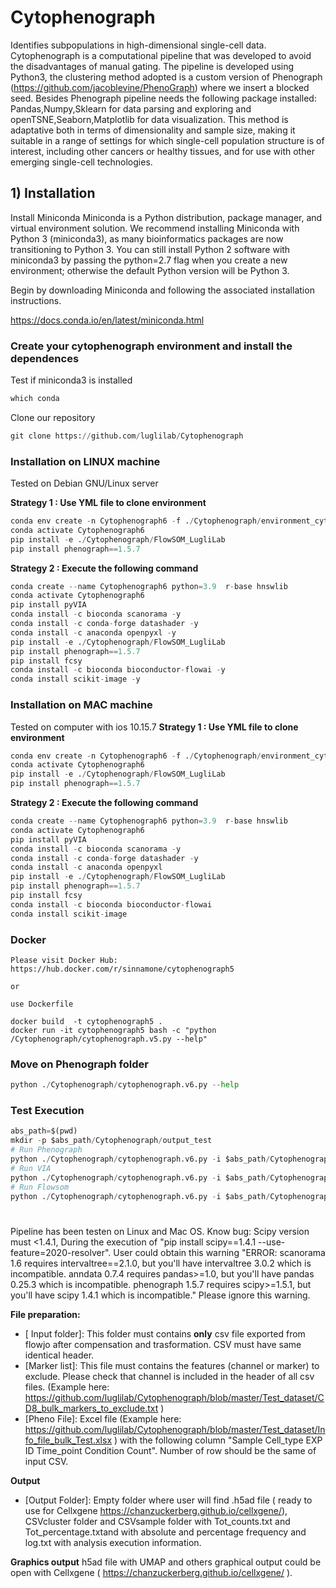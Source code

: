 # Cytophenograph

Identifies subpopulations in high-dimensional single-cell data. Cytophenograph is a computational pipeline that was developed to avoid the disadvantages of manual gating. The pipeline is developed using Python3, the clustering method adopted is a custom version of Phenograph (https://github.com/jacoblevine/PhenoGraph) where we insert a blocked seed. Besides Phenograph pipeline needs the following package installed: Pandas,Numpy,Sklearn for data parsing and exploring and openTSNE,Seaborn,Matplotlib for data visualization. This method is adaptative both in terms of dimensionality and sample size, making it suitable in a range of settings for which single-cell population structure is of interest, including other cancers or healthy tissues, and for use with other emerging single-cell technologies.

## 1) Installation 

Install Miniconda
Miniconda is a Python distribution, package manager, and virtual environment solution. We recommend installing Miniconda with Python 3 (miniconda3), as many bioinformatics packages are now transitioning to Python 3. You can still install Python 2 software with miniconda3 by passing the python=2.7 flag when you create a new environment; otherwise the default Python version will be Python 3.

Begin by downloading Miniconda and following the associated installation instructions.

https://docs.conda.io/en/latest/miniconda.html

### Create your cytophenograph environment and install the dependences

Test if miniconda3 is installed


```python
which conda
```

Clone our repository


```python
git clone https://github.com/luglilab/Cytophenograph
```


### Installation on LINUX machine
Tested on Debian GNU/Linux server

**Strategy 1 : Use YML file to clone environment** 
```python
conda env create -n Cytophenograph6 -f ./Cytophenograph/environment_cytophenograph6_linux.yml
conda activate Cytophenograph6
pip install -e ./Cytophenograph/FlowSOM_LugliLab
pip install phenograph==1.5.7
```
**Strategy 2 : Execute the following command** 
```python
conda create --name Cytophenograph6 python=3.9  r-base hnswlib
conda activate Cytophenograph6
pip install pyVIA
conda install -c bioconda scanorama -y
conda install -c conda-forge datashader -y
conda install -c anaconda openpyxl -y
pip install -e ./Cytophenograph/FlowSOM_LugliLab
pip install phenograph==1.5.7
pip install fcsy
conda install -c bioconda bioconductor-flowai -y
conda install scikit-image -y
```

### Installation on MAC machine
Tested on computer with ios 10.15.7 
**Strategy 1 : Use YML file to clone environment** 
```python
conda env create -n Cytophenograph6 -f ./Cytophenograph/environment_cytophenograph6_mac.yml
conda activate Cytophenograph6
pip install -e ./Cytophenograph/FlowSOM_LugliLab
pip install phenograph==1.5.7
```
**Strategy 2 : Execute the following command** 
```python
conda create --name Cytophenograph6 python=3.9  r-base hnswlib
conda activate Cytophenograph6
pip install pyVIA
conda install -c bioconda scanorama -y
conda install -c conda-forge datashader -y
conda install -c anaconda openpyxl
pip install -e ./Cytophenograph/FlowSOM_LugliLab
pip install phenograph==1.5.7
pip install fcsy
conda install -c bioconda bioconductor-flowai
conda install scikit-image
```

### Docker 
```
Please visit Docker Hub:
https://hub.docker.com/r/sinnamone/cytophenograph5

or 

use Dockerfile

docker build  -t cytophenograph5 .
docker run -it cytophenograph5 bash -c "python /Cytophenograph/cytophenograph.v5.py --help" 
```

###  Move on Phenograph folder



```python
python ./Cytophenograph/cytophenograph.v6.py --help
```


###  Test Execution 
```python
abs_path=$(pwd)
mkdir -p $abs_path/Cytophenograph/output_test
# Run Phenograph
python ./Cytophenograph/cytophenograph.v6.py -i $abs_path/Cytophenograph/Example_One_Inputs/CSVFiles/ -o $abs_path/Cytophenograph/output_test/ -k 60 -m $abs_path/Cytophenograph/Example_One_Inputs/InfoFile/marker.txt -n Test -t 10 -p $abs_path/Cytophenograph/Example_One_Inputs/InfoFile/Info_file_bulk_Test.xlsx -c Phenograph
# Run VIA
python ./Cytophenograph/cytophenograph.v6.py -i $abs_path/Cytophenograph/Example_One_Inputs/CSVFiles/ -o $abs_path/Cytophenograph/output_test/ -w 30 -z 1.0 -m $abs_path/Cytophenograph/Example_One_Inputs/InfoFile/marker.txt -n Test -t 10 -p $abs_path/Cytophenograph/Example_One_Inputs/InfoFile/Info_file_bulk_Test.xlsx -c VIA
# Run Flowsom
python ./Cytophenograph/cytophenograph.v6.py -i $abs_path/Cytophenograph/Example_One_Inputs/CSVFiles/ -o $abs_path/Cytophenograph/output_test/ -x 5 -y 31 -m $abs_path/Cytophenograph/Example_One_Inputs/InfoFile/marker.txt  -n Test -t 10 -p $abs_path/Cytophenograph/Example_One_Inputs/InfoFile/Info_file_bulk_Test.xlsx -c FlowSOM

```
# 

Pipeline has been testen on Linux and Mac OS. 
Know bug:  Scipy  version must <1.4.1, During the execution of "pip install scipy==1.4.1 --use-feature=2020-resolver". User could obtain this warning "ERROR: scanorama 1.6 requires intervaltree==2.1.0, but you'll have intervaltree 3.0.2 which is incompatible.
anndata 0.7.4 requires pandas>=1.0, but you'll have pandas 0.25.3 which is incompatible.
phenograph 1.5.7 requires scipy>=1.5.1, but you'll have scipy 1.4.1 which is incompatible."
Please ignore this warning. 

**File preparation:**

 - [ Input folder]: This folder must contains **only** csv file exported from flowjo after compensation and trasformation. CSV must have same identical header. 
 - [Marker list]: This file must contains the features (channel or marker) to exclude. Please check that channel is included in the header of all csv files. (Example here: https://github.com/luglilab/Cytophenograph/blob/master/Test_dataset/CD8_bulk_markers_to_exclude.txt )
 - [Pheno File]: Excel file (Example here: https://github.com/luglilab/Cytophenograph/blob/master/Test_dataset/Info_file_bulk_Test.xlsx ) with the following column "Sample Cell_type EXP ID Time_point Condition Count". Number of row should be the same of input CSV. 


**Output**
 - [Output Folder]: Empty folder where user will find .h5ad file ( ready to use for Cellxgene https://chanzuckerberg.github.io/cellxgene/), CSVcluster folder and CSVsample folder with Tot_counts.txt and Tot_percentage.txtand with absolute and percentage frequency and log.txt with analysis execution information. 
 
 **Graphics output**
 h5ad file with UMAP and others graphical output could be open with Cellxgene ( https://chanzuckerberg.github.io/cellxgene/ ). 


